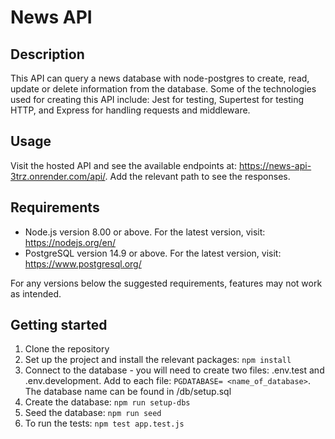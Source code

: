 # News API

## Description 

This API can query a news database with node-postgres to create, read, update or delete information from the database. Some of the technologies used for creating this API include: Jest for testing, Supertest for testing HTTP, and Express for handling requests and middleware.

## Usage

Visit the hosted API and see the available endpoints at: https://news-api-3trz.onrender.com/api/. Add the relevant path to see the responses.

## Requirements 
- Node.js version 8.00 or above. For the latest version, visit: https://nodejs.org/en/
- PostgreSQL version 14.9 or above. For the latest version, visit: https://www.postgresql.org/

For any versions below the suggested requirements, features may not work as intended.

## Getting started

1. Clone the repository 
2. Set up the project and install the relevant packages: ```npm install```
3. Connect to the database - you will need to create two files: .env.test and .env.development. Add to each file: ```PGDATABASE= <name_of_database>```. The database name can be found in /db/setup.sql
4. Create the database: ```npm run setup-dbs```
5. Seed the database: ```npm run seed```
6. To run the tests: ```npm test app.test.js```
